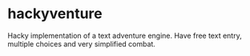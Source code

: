 hackyventure
============

Hacky implementation of a text adventure engine. Have free text entry, multiple choices and very simplified combat.
